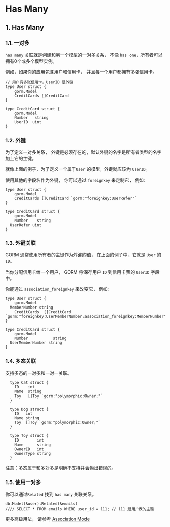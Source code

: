 # Has Many

## 1. Has Many <a id="has-many"></a>

### 1.1. 一对多 <a id="&#x4E00;&#x5BF9;&#x591A;"></a>

 `has many` 关联就是创建和另一个模型的一对多关系， 不像 `has one`，所有者可以拥有0个或多个模型实例。

例如，如果你的应用包含用户和信用卡， 并且每一个用户都拥有多张信用卡。

```text
// 用户有多张信用卡，UserID 是外键
type User struct {
    gorm.Model
    CreditCards []CreditCard
}

type CreditCard struct {
    gorm.Model
    Number   string
    UserID  uint
}
```

### 1.2. 外键 <a id="&#x5916;&#x952E;"></a>

为了定义一对多关系， 外键是必须存在的，默认外键的名字是所有者类型的名字加上它的主键。

就像上面的例子，为了定义一个属于`User` 的模型，外键就应该为 `UserID`。

使用其他的字段名作为外键， 你可以通过 `foreignkey` 来定制它， 例如:

```text
type User struct {
    gorm.Model
    CreditCards []CreditCard `gorm:"foreignkey:UserRefer"`
}

type CreditCard struct {
    gorm.Model
    Number    string
  UserRefer uint
}
```

### 1.3. 外键关联 <a id="&#x5916;&#x952E;&#x5173;&#x8054;"></a>

GORM 通常使用所有者的主键作为外键的值， 在上面的例子中，它就是 `User` 的 `ID`。

当你分配信用卡给一个用户， GORM 将保存用户 `ID` 到信用卡表的 `UserID` 字段中。

你能通过 `association_foreignkey` 来改变它， 例如:

```text
type User struct {
    gorm.Model
  MemberNumber string
    CreditCards  []CreditCard `gorm:"foreignkey:UserMemberNumber;association_foreignkey:MemberNumber"`
}

type CreditCard struct {
    gorm.Model
    Number           string
  UserMemberNumber string
}
```

### 1.4. 多态关联 <a id="&#x591A;&#x6001;&#x5173;&#x8054;"></a>

支持多态的一对多和一对一关联。

```text
  type Cat struct {
    ID    int
    Name  string
    Toy   []Toy `gorm:"polymorphic:Owner;"`
  }

  type Dog struct {
    ID   int
    Name string
    Toy  []Toy `gorm:"polymorphic:Owner;"`
  }

  type Toy struct {
    ID        int
    Name      string
    OwnerID   int
    OwnerType string
  }
```

注意：多态属于和多对多是明确不支持并会抛出错误的。

### 1.5. 使用一对多 <a id="&#x4F7F;&#x7528;&#x4E00;&#x5BF9;&#x591A;"></a>

你可以通过`Related` 找到 `has many` 关联关系。

```text
db.Model(&user).Related(&emails)
//// SELECT * FROM emails WHERE user_id = 111; // 111 是用户表的主键
```

更多高级用法， 请参考 [Association Mode](https://github.com/jinzhu/gorm.io/blob/master/docs/associations.html#Association-Mode)

